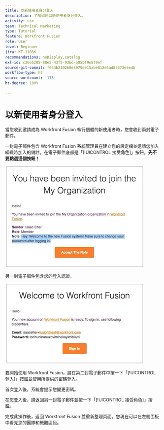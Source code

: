 ```yaml
---
title: 以新使用者身分登入
description: 了解如何以新使用者身分登入。
activity: use
team: Technical Marketing
type: Tutorial
feature: Workfront Fusion
role: User
level: Beginner
jira: KT-11036
recommendations: noDisplay,catalog
exl-id: c36e5285-88e5-43f5-93bd-b05bf9e8f9ef
source-git-commit: f033b210268e8979ee15abe812e6ad85673eeedb
workflow-type: ht
source-wordcount: '173'
ht-degree: 100%

---
```


# 以新使用者身分登入

當您收到邀請成為 Workfront Fusion 執行個體的新使用者時，您會收到兩封電子郵件。

一封電子郵件包含 Workfront Fusion 系統管理員在建立您的設定檔並邀請您加入組織時加入的備註。在電子郵件底部是「[!UICONTROL 接受角色]」按鈕。**先不要點選這個按鈕！**

![影像顯示您的電子郵件邀請](assets/new-user-1.png)

另一封電子郵件包含您的登入認證。

![影像顯示您的電子郵件邀請](assets/new-user-2.png)

要開始使用 Workfront Fusion，請在第二封電子郵件中按一下「[!UICONTROL 登入]」按鈕並使用所提供的密碼登入。

首次登入後，系統會提示您變更密碼。

在您登入後，請返回另一封電子郵件並按一下「[!UICONTROL 接受角色]」按鈕。

完成此操作後，返回 Workfront Fusion 並重新整理頁面。您現在可以在左側面板中看見您的團隊和概觀區段。
